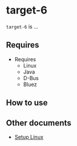 # target-6

`target-6` is ...


## Requires

* Requires
  * Linux
  * Java
  * D-Bus
  * Bluez


## How to use


## Other documents

* [Setup Linux](doc/setup_linux.md)
